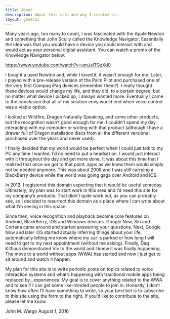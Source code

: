 ```yaml
---
title: About
description: About this site and why I created it.
layout: generic
---
```


Many years ago, too many to count, I was fascinated with the Apple Newton and something that John Scully called the Knowledge Navigator. Essentially the idea was that you would have a device you could interact with and would act as your personal digital assistant. You can watch a promo of the Knowledge Navigator below:

https://www.youtube.com/watch?v=umJsITGzXd0

I bought a used Newton and, while I loved it, it wasn’t enough for me. Later, I played with a pre-release version of the Palm Pilot and purchased one of the very first Compaq iPaq devices (remember them?). I really thought these devices would change my life, and they did, to a certain degree, but no matter what device I picked up, I always wanted more. Eventually I came to the conclusion that all of my solution envy would end when voice control was a viable option.

I looked at Wildfire, Dragon Naturally Speaking, and some other products, but the recognition wasn’t good enough for me. I couldn’t spend my day interacting with my computer or writing with that product (although I have a drawer full of Dragon installation discs from all the different versions I purchased over the years and never used).

I finally decided that my world would be perfect when I could just talk to my PC any time I wanted. I’d no need to put a headset on, I would just interact with it throughout the day and get more done. It was about this time that I realized that once we got to that point, apps as we knew them would simply not be needed anymore. This was about 2008 and I was still carrying a BlackBerry device while the world was going gaga over Android and iOS.

In 2012, I registered this domain expecting that it would be useful someday. Ultimately, my plan was to start work in this area and I’d need this site for my company’s products. That didn’t quite work out, as you can probably see, so I decided to resurrect this domain as a place where I can write about what I’m seeing in this space.

Since then, voice recognition and playback became core features on Android, BlackBerry, iOS and Windows devices. Google Now, Siri and Cortana came around and started answering your questions. Next, Google Now and later iOS started actually inferring things about your life, automatically letting me know where my car is parked or how long I will need to get to my next appointment (without me asking). Finally, Dag Kittlaus demonstrated Viv to the world and I knew it was finally happening. The move to a world without apps (WWA) has started and now I just get to sit around and watch it happen.

My plan for this site is to write periodic posts on topics related to voice interaction systems and what’s happening with traditional mobile apps being replaced by…experiences. My goal is to cover anything related to the WWA and to see if I can get some like-minded people to join in. Honestly, I don’t know how often I’ll have something to write, so your best bet is to subscribe to this site using the form to the right. If you’d like to contribute to the site, please let me know.

John M. Wargo
August 1, 2016